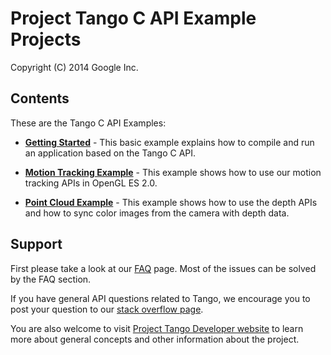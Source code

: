 Project Tango C API Example Projects
===========================================
Copyright (C) 2014 Google Inc.

<h2>Contents</h2>

These are the Tango C API Examples:
* [**Getting Started**](https://github.com/ProjectTango/C-APIExample/wiki/Getting-Started:-hello-tango-jni-example) - This basic example explains how to compile and run an application based on the Tango C API.

* [**Motion Tracking Example**](https://github.com/googlesamples/tango-examples-c/wiki/Motion-Tracking:-Enliven-the-Object-with-Tango-Pose) - This example shows how to use our motion tracking APIs in OpenGL ES 2.0.

* [**Point Cloud Example**](https://github.com/ProjectTango/C-APIExample/wiki/Depth:-Point-Cloud-Viewer) - This example shows how to use the depth APIs and how to sync color images from the camera with depth data.

<h2>Support</h2>

First please take a look at our [FAQ](http://stackoverflow.com/questions/tagged/google-project-tango?sort=faq&amp;pagesize=50) page. Most of the issues can be solved by the FAQ section.

If you have general API questions related to Tango, we encourage you to post your question to our [stack overflow page](http://stackoverflow.com/questions/tagged/google-project-tango).

You are also welcome to visit [Project Tango Developer website](https://developers.google.com/project-tango/) to learn more about general concepts and other information about the project.
